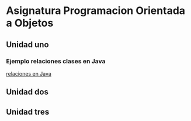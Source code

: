 # Asignatura Programacion Orientada a Objetos

## Unidad uno
### Ejemplo relaciones clases en Java
[relaciones en Java](https://github.com/maguaman2/class-sud-2nd-poo-oct21/tree/main/01-fundamentos-poo/clases-ejemplos/relaciones-clases)
## Unidad dos
## Unidad tres

